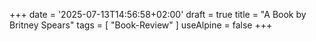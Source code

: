 +++
date = '2025-07-13T14:56:58+02:00'
draft = true
title = "A Book by Britney Spears"
tags = [
    "Book-Review"
]
useAlpine = false
+++

